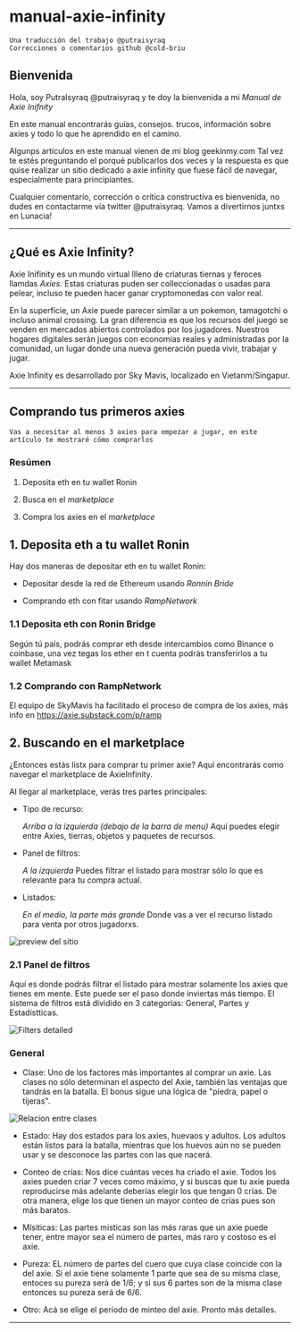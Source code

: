 # manual-axie-infinity
	Una traducción del trabajo @putraisyraq
	Correcciones o comentarios github @cold-briu

## Bienvenida

Hola, soy PutraIsyraq @putraisyraq y te doy la bienvenida a mi *Manual de Axie Inifnity*

En este manual encontrarás guías, consejos. trucos, información sobre axies y todo lo que he aprendido en el camino.

Algunps artículos en este manual vienen de mi blog geekinmy.com Tal vez te estés preguntando el porqué publicarlos dos veces y la respuesta es que quise realizar un sitio dedicado a axie infinity que fuese fácil de navegar, especialmente para principiantes.

Cualquier comentario, corrección o crítica constructiva es bienvenida, no dudes en contactarme vía twitter @putraisyraq. Vamos a divertirnos juntxs en Lunacia!

___

## ¿Qué es Axie Infinity?

Axie Inifinity es un mundo virtual llleno de criaturas tiernas y feroces llamdas *Axies*. Estas criaturas puden ser colleccionadas o usadas para pelear, incluso te pueden hacer ganar cryptomonedas con valor real.

En la superficie, un Axie puede parecer similar a un pokemon, tamagotchi o incluso animal crossing. La gran diferencia es que los recursos del juego se venden en mercados abiertos controlados por los jugadores. Nuestros hogares digitales serán juegos con economías reales y administradas por la comunidad, un lugar donde una nueva generación pueda vivir, trabajar y jugar.

Axie Infinity es desarrollado por Sky Mavis, localizado en Vietanm/Singapur.

___

## Comprando tus primeros axies

	Vas a necesitar al menos 3 axies para empezar a jugar, en este artículo te mostraré cómo comprarlos

### Resúmen

1. Deposita eth en tu wallet Ronin

2. Busca en el *marketplace*

3. Compra los axies en el *marketplace*

## 1. Deposita eth a tu wallet Ronin

Hay dos maneras de depositar eth en tu wallet Ronin:

- Depositar desde la red de Ethereum usando *Ronnin Bride*

- Comprando eth con fitar usando *RampNetwork*

### 1.1 Deposita eth con Ronin Bridge

Según tú país, podrás comprar eth desde intercambios como Binance o coinbase, una vez tegas los ether en t cuenta podrás transferirlos a tu wallet Metamask

### 1.2 Comprando con RampNetwork

El equipo de SkyMavis ha facilitado el proceso de compra de los axies, más info en https://axie.substack.com/p/ramp

## 2. Buscando en el marketplace

¿Entonces estás listx para comprar tu primer axie? Aquí encontrarás como navegar el marketplace de AxieInfinity.



Al llegar al marketplace, verás tres partes principales:

- Tipo de recurso:

	_Arriba a la izquierda (debajo de la barra de menu)_
	Aquí puedes elegir entre Axies, tierras, objetos y paquetes de recursos.

- Panel de filtros:

	_A la izquierda_
	Puedes filtrar el listado para mostrar sólo lo que es relevante para tu compra actual.

- Listados:

	_En el medio, la parte más grande_ 
	Donde vas a ver el recurso listado para venta por otros jugadorxs.

![preview del sitio](https://gblobscdn.gitbook.com/assets%2F-MZPgZOiVvvx113jK8Dp%2F-MaX-dSGCO46nXkm4M_J%2F-MaXqKMlsPnrEdHEgOHw%2FBuying%20-%20marketplace.png?alt=media&token=f595a267-be50-450f-a0ba-4e4112bf1540)

### 2.1 Panel de filtros

Aquí es donde podrás filtrar el listado para mostrar solamente los axies que tienes em mente. Este puede ser el paso donde inviertas más tiempo. El sistema de filtros está dividido en 3 categorías: General, Partes y Estadístticas.

![Filters detailed](https://gblobscdn.gitbook.com/assets%2F-MZPgZOiVvvx113jK8Dp%2F-MaX-dSGCO46nXkm4M_J%2F-MaXsszNHap0wIP3i9RG%2FBuying%20-%20Filter.png?alt=media&token=e44fa469-f4c7-4f81-a0f2-95030454ad0c)

### General

- Clase: Uno de los factores más importantes al comprar un axie. Las clases no sólo determinan el aspecto del Axie, también las ventajas que tandrás en la batalla. El bonus sigue una lógica de "piedra, papel o tijeras".


![Relacion entre clases](https://gblobscdn.gitbook.com/assets%2F-MZPgZOiVvvx113jK8Dp%2F-Mc0bsd-cnlg-3Ak3FbV%2F-Mc3zttyuESxKOLJU1qC%2F08%20-%20Class%20Advantage.png?alt=media&token=28da345f-67cc-4058-8965-c96a5d5f0f18)



- Estado: Hay dos estados para los axies, huevaos y adultos. Los adultos están listos para la batalla, mientras que los huevos aún no se pueden usar y se desconoce las partes con las que nacerá.

- Conteo de crías: Nos dice cuántas veces ha criado el axie. Todos los axies pueden criar 7 veces como máximo, y si buscas que tu axie pueda reproducirse más adelante deberías elegir los que tengan 0 crías. De otra manera, elige los que tienen un mayor conteo de crías pues son más baratos.

- Mísiticas: Las partes místicas son las más raras que un axie puede tener, entre mayor sea el número de partes, más raro y costoso es el axie.
    
- Pureza: EL número de partes del cuero que cuya clase coincide con la del axie. Si el axie tiene solamente 1 parte que sea de su misma clase, entoces su pureza será de 1/6; y si sus 6 partes son de la misma clase entonces su pureza será de 6/6.

- Otro: Acá se elige el período de minteo del axie. Pronto más detalles.

___
